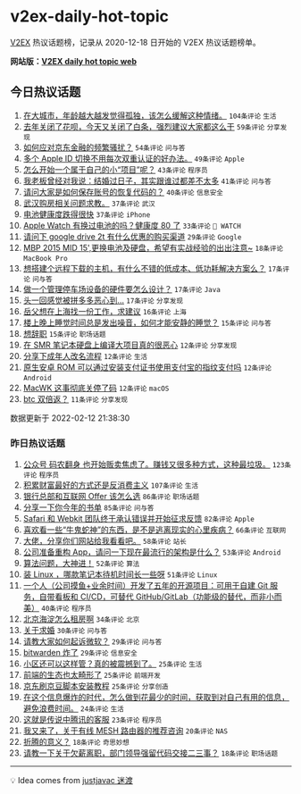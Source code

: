 # v2ex-daily-hot-topic

[V2EX](https://www.v2ex.com/) 热议话题榜，记录从 2020-12-18 日开始的 V2EX 热议话题榜单。

**网站版：[V2EX daily hot topic web](https://boojack.github.io/v2ex-daily-hot-topic-web/)**

## 今日热议话题

<!-- TODAY BEGIN -->

1. [在大城市，年龄越大越发觉得孤独，该怎么缓解这种情绪。](https://www.v2ex.com/t/833351) `104条评论` `生活`
1. [去年关闭了花呗，今天又关闭了白条，强烈建议大家都这么干](https://www.v2ex.com/t/833428) `59条评论` `分享发现`
1. [如何应对京东金融的频繁骚扰？](https://www.v2ex.com/t/833343) `54条评论` `问与答`
1. [多个 Apple ID 切换不用每次双重认证的好办法。](https://www.v2ex.com/t/833395) `49条评论` `Apple`
1. [怎么开始一个属于自己的小“项目”呢？](https://www.v2ex.com/t/833407) `43条评论` `程序员`
1. [我老板曾经对我说：结婚过日子，其实跟谁过都差不太多](https://www.v2ex.com/t/833445) `41条评论` `问与答`
1. [请问大家是如何保存账号的恢复代码的？](https://www.v2ex.com/t/833362) `40条评论` `信息安全`
1. [武汉购房相关问题求教。](https://www.v2ex.com/t/833345) `37条评论` `武汉`
1. [电池健康度跌得很快](https://www.v2ex.com/t/833412) `37条评论` `iPhone`
1. [Apple Watch 有换过电池的吗？健康度 80 了](https://www.v2ex.com/t/833347) `33条评论` ` WATCH`
1. [请问下 google drive 2t 有什么优惠的购买渠道](https://www.v2ex.com/t/833348) `29条评论` `Google`
1. [MBP 2015 MID 15',更换电池及硬盘，希望有实战经验的出出注意~](https://www.v2ex.com/t/833386) `18条评论` `MacBook Pro`
1. [想搭建个远程下载的主机，有什么不错的低成本、低功耗解决方案么？](https://www.v2ex.com/t/833409) `17条评论` `问与答`
1. [做一个管理停车场设备的硬件要怎么设计？](https://www.v2ex.com/t/833373) `17条评论` `Java`
1. [头一回感觉被拼多多恶心到…](https://www.v2ex.com/t/833350) `17条评论` `分享发现`
1. [岳父想在上海找一份工作，求建议](https://www.v2ex.com/t/833470) `16条评论` `上海`
1. [楼上晚上睡觉时间总是发出噪音，如何才能安静的睡觉？](https://www.v2ex.com/t/833484) `15条评论` `问与答`
1. [想辞职](https://www.v2ex.com/t/833434) `15条评论` `职场话题`
1. [在 SMR 笔记本硬盘上编译大项目真的很恶心](https://www.v2ex.com/t/833455) `12条评论` `分享发现`
1. [分享下成年人改名流程](https://www.v2ex.com/t/833390) `12条评论` `生活`
1. [原生安卓 ROM 可以通过安装支付证书使用支付宝的指纹支付吗](https://www.v2ex.com/t/833380) `12条评论` `Android`
1. [MacWK 这事彻底关停了码](https://www.v2ex.com/t/833383) `12条评论` `macOS`
1. [btc 双倍返？](https://www.v2ex.com/t/833491) `11条评论` `分享发现`

数据更新于 2022-02-12 21:38:30

<!-- TODAY END -->

### 昨日热议话题

<!-- YESTERDAY BEGIN -->

1. [公众号 码农翻身 也开始贩卖焦虑了。赚钱又很多种方式，这种最垃圾。](https://www.v2ex.com/t/833115) `123条评论` `程序员`
1. [积累财富最好的方式还是反消费主义](https://www.v2ex.com/t/833100) `107条评论` `生活`
1. [银行总部和互联网 Offer 该怎么选](https://www.v2ex.com/t/833168) `86条评论` `职场话题`
1. [分享一下你今年的书单](https://www.v2ex.com/t/833095) `85条评论` `问与答`
1. [Safari 和 Webkit 团队终于承认错误并开始征求反馈](https://www.v2ex.com/t/833117) `82条评论` `Apple`
1. [喜欢看一些“牛鬼蛇神”的东西，是不是逃离现实的心里疾病？](https://www.v2ex.com/t/833092) `66条评论` `互联网`
1. [大佬，分享你们网站给我看看吧。](https://www.v2ex.com/t/833200) `58条评论` `站长`
1. [公司准备重构 App，请问一下现在最流行的架构是什么？](https://www.v2ex.com/t/833167) `53条评论` `Android`
1. [算法问题，大神进！](https://www.v2ex.com/t/833123) `52条评论` `算法`
1. [装 Linux ，哪款笔记本待机时间长一些呀](https://www.v2ex.com/t/833137) `51条评论` `Linux`
1. [一个人（公司摸鱼+业余时间）开发了五年的开源项目：可用于自建 Git 服务，自带看板和 CI/CD，可替代 GitHub/GitLab（功能级的替代，而非小而美）](https://www.v2ex.com/t/833320) `40条评论` `程序员`
1. [北京海淀怎么租房啊](https://www.v2ex.com/t/833260) `34条评论` `北京`
1. [关于求婚](https://www.v2ex.com/t/833103) `30条评论` `问与答`
1. [请教大家如何起诉微软？](https://www.v2ex.com/t/833298) `29条评论` `问与答`
1. [bitwarden 炸了](https://www.v2ex.com/t/833284) `29条评论` `信息安全`
1. [小区还可以这样管？真的被震撼到了。](https://www.v2ex.com/t/833300) `25条评论` `生活`
1. [前端的生态也太畸形了](https://www.v2ex.com/t/833270) `25条评论` `前端开发`
1. [京东刷京豆脚本安装教程](https://www.v2ex.com/t/833101) `25条评论` `分享创造`
1. [在这个信息爆炸的时代，怎么做到花最少的时间，获取到对自己有用的信息，避免浪费时间。](https://www.v2ex.com/t/833096) `24条评论` `生活`
1. [这就是传说中腾讯的客服](https://www.v2ex.com/t/833231) `23条评论` `程序员`
1. [我又来了，关于有线 MESH 路由器的推荐咨询](https://www.v2ex.com/t/833170) `20条评论` `NAS`
1. [折腾的意义？](https://www.v2ex.com/t/833303) `18条评论` `奇思妙想`
1. [请教一下关于欠薪离职，部门领导强留代码交接二三事？](https://www.v2ex.com/t/833249) `18条评论` `职场话题`

<!-- YESTERDAY END -->

---

💡 Idea comes from [justjavac 迷渡](https://github.com/justjavac/)
